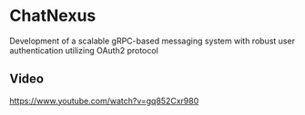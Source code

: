 # ChatNexus
Development of a scalable gRPC-based messaging system with robust user authentication utilizing OAuth2 protocol
## Video
https://www.youtube.com/watch?v=gq852Cxr980

